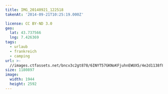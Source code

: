```yaml
---
title: IMG_20140921_122518
takenAt: '2014-09-21T10:25:19.000Z'

license: CC BY-ND 3.0
geo:
  lat: 43.737566
  lng: 7.426369
tags:
  - urlaub
  - frankreich
  - camping
url: >-
  //images.ctfassets.net/bncv3c2gt878/6INYT57GKNoKFjuhnEWUX5/4e2d1138f89e69e8fc86f270f036a864/img_20140921_122518_28031367220_o
size: 1180897
image:
  width: 1944
  height: 2592
---
```


